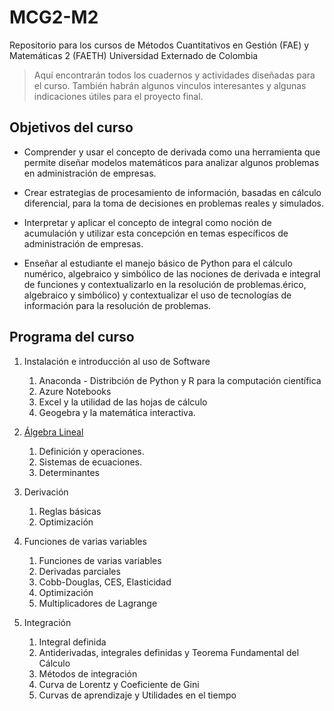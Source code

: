 # MCG2-M2
Repositorio para los cursos de Métodos Cuantitativos en Gestión (FAE) y Matemáticas 2 (FAETH)
Universidad Externado de Colombia

> Aquí encontrarán todos los cuadernos y actividades diseñadas para el curso. También habrán algunos vinculos interesantes y algunas indicaciones útiles para el proyecto final.

## Objetivos del curso

* Comprender y usar el concepto de derivada como una herramienta que permite diseñar modelos matemáticos para analizar algunos problemas en administración de empresas.

* Crear estrategias de procesamiento de información, basadas en cálculo diferencial, para la toma de decisiones en problemas reales y simulados.

* Interpretar y aplicar el concepto de integral como noción de acumulación y utilizar esta concepción en temas específicos de administración de empresas.

* Enseñar al estudiante el manejo básico de Python para el cálculo numérico, algebraico y simbólico de las nociones de derivada e integral de funciones y contextualizarlo en la resolución de problemas.érico, algebraico y simbólico) y contextualizar el uso de tecnologías de información para la resolución de problemas.

## Programa del curso

 1. Instalación e introducción al uso de Software 
    1. Anaconda - Distribción de Python y R para la computación científica
    2. Azure Notebooks
    3. Excel y la utilidad de las hojas de cálculo
    4. Geogebra y la matemática interactiva.
    
2. [Álgebra Lineal](https://github.com/MRippe7/MCG2-M2/blob/master/Cuadernos/M%C3%B3dulo%20%C3%81lgebra%20Lineal.ipynb)
    1. Definición y operaciones.
    2. Sistemas de ecuaciones.
    3. Determinantes
    
2. Derivación
    1. Reglas básicas
    2. Optimización
    
3. Funciones de varias variables 
    1. Funciones de varias variables
    2. Derivadas parciales
    3. Cobb-Douglas, CES, Elasticidad
    4. Optimización
    5. Multiplicadores de Lagrange
    
4. Integración
    1. Integral definida
    2. Antiderivadas, integrales definidas y Teorema Fundamental del Cálculo 
    3. Métodos de integración
    4. Curva de Lorentz y Coeficiente de Gini
    5. Curvas de aprendizaje y Utilidades en el tiempo
    

